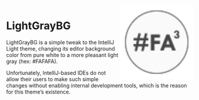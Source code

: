 <img width="200" align="right" alt="Theme logo" src="src/main/resources/META-INF/pluginIcon.svg">

# LightGrayBG
LightGrayBG is a simple tweak to the IntelliJ Light theme, changing its editor background color from pure white to a more pleasant light gray (hex: #FAFAFA).

Unfortunately, IntelliJ-based IDEs do not allow their users to make such simple changes without enabling internal development tools, which is the reason for this theme’s existence.

